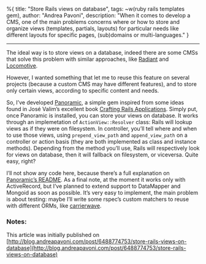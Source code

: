 %{
title: "Store Rails views on database",
tags: ~w(ruby rails templates gem),
author: "Andrea Pavoni",
description: "When it comes to develop a CMS, one of the main problems concerns where or how to store and organize views (templates, partials, layouts) for particular needs like different layouts for specific pages, (sub)domains or multi-languages."
}

---

The ideal way is to store views on a database, indeed there are some CMSs that solve this problem with similar approaches, like [Radiant](http://radiantcms.org/) and [Locomotive](http://www.locomotivecms.com/).

However, I wanted something that let me to reuse this feature on several projects (because a custom CMS may have different features), and to store only certain views, according to specific content and needs.

So, I’ve developed [Panoramic](https://github.com/andreapavoni/panoramic), a simple gem inspired from some ideas found in José Valim’s excellent book [Crafting Rails Applications](http://pragprog.com/titles/jvrails/crafting-rails-applications). Simply put, once Panoramic is installed, you can store your views on database. It works through an implemetation of `ActionView::Resolver` class: Rails will lookup views as if they were on filesystem. In controller, you’ll tell where and when to use those views, using `prepend_view_path` and `append_view_path` on a controller or action basis (they are both implemented as class and instance methods). Depending from the method you’ll use, Rails will respectively look for views on database, then it will fallback on filesystem, or viceversa. Quite easy, right?

I’ll not show any code here, because there’s a full explanation on [Panoramic’s README](https://github.com/andreapavoni/panoramic/blob/master/README.md). As a final note, at the moment it works only with ActiveRecord, but I’ve planned to extend support to DataMapper and Mongoid as soon as possible. It’s very easy to implement, the main problem is about testing: maybe I’ll write some rspec’s custom matchers to reuse with different ORMs, like [carrierwave](https://github.com/jnicklas/carrierwave).

### Notes:

This article was initially published on [http://blog.andreapavoni.com/post/6488774753/store-rails-views-on-database](http://blog.andreapavoni.com/post/6488774753/store-rails-views-on-database)
